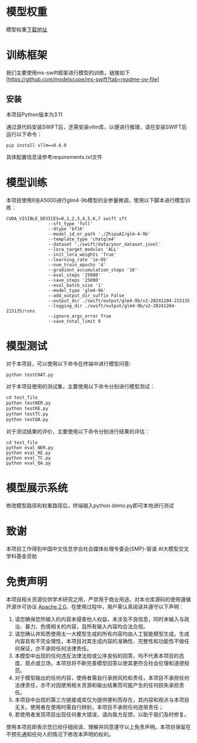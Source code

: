# 模型权重

模型权重[下载地址](https://modelscope.cn/models/DUTIRbionlp/SMP-Zhipu-BioLLM/)

# 训练框架

我们主要使用ms-swift框架进行模型的训练，链接如下[https://github.com/modelscope/ms-swift?tab=readme-ov-file]

## 安装

本项目Python版本为3.11

通过源代码安装SWIFT后，还需安装vllm库，以便进行推理，请在安装SWIFT后运行以下命令：

```
pip install vllm==0.6.0
```

具体配置信息请参考requirements.txt文件



# 模型训练

本项目使用8张A5000进行glm4-9b模型的全参量微调，使用以下脚本进行模型训练：

```
CUDA_VISIBLE_DEVICES=0,1,2,3,4,5,6,7 swift sft 
				--sft_type 'full' 
                --dtype 'bf16' 
                --model_id_or_path './ZhipuAI/glm-4-9b' 
                --template_type 'chatglm4' 
                --dataset './swift/data/your_dataset.jsonl' 
                --lora_target_modules 'ALL' 
                --init_lora_weights 'True' 
                --learning_rate '1e-05' 
                --num_train_epochs '4' 
                --gradient_accumulation_steps '16' 
                --eval_steps '25000' 
                --save_steps '25000' 
                --eval_batch_size '1' 
                --model_type 'glm4-9b'  
                --add_output_dir_suffix False 
                --output_dir ./swift/output/glm4-9b/v2-20241204-215135
                --logging_dir ./swift/output/glm4-9b/v2-20241204-215135/runs 
                --ignore_args_error True
                --save_total_limit 9
```



# 模型测试

对于本项目，可以使用以下命令在终端中进行模型问答:
```python 
python testCHAT.py
```

对于本项目使用的测试集，主要使用以下命令分别进行模型测试：

```python
cd test_file
python testNER.py
python testRE.py
python testTC.py
python testQA.py
```

对于测试结果的评价，主要使用以下命令分别进行结果的评估：

```
cd test_file
python eval_NER.py
python eval_RE.py
python eval_TC.py
python eval_QA.py
```
# 模型展示系统

修改模型路径和权重路径后，终端输入python demo.py即可本地进行测试

# 致谢
本项目工作得到中国中文信息学会社会媒体处理专委会(SMP)-智谱 AI大模型交叉学科基金资助

# 免责声明
本项目相关资源仅供学术研究之用，严禁用于商业用途。对本仓库源码的使用遵循开源许可协议 [Apache 2.0](https://github.com/DUTIR-BioNLP/Taiyi-LLM/blob/main/LICENSE)。在使用过程中，用户需认真阅读并遵守以下声明：
1. 请您确保您所输入的内容未侵害他人权益，未涉及不良信息，同时未输入与政治、暴力、色情相关的内容，且所有输入内容均合法合规。
2. 请您确认并知悉使用太一大模型生成的所有内容均由人工智能模型生成，生成内容具有不完全理性，本项目对其生成内容的准确性、完整性和功能性不做任何保证，亦不承担任何法律责任。
3. 本模型中出现的任何违反法律法规或公序良俗的回答，均不代表本项目的态度、观点或立场，本项目将不断完善模型回答以使其更符合社会伦理和道德规范。
4. 对于模型输出的任何内容，使用者需自行承担风险和责任，本项目不承担任何法律责任，亦不对因使用相关资源和输出结果而可能产生的任何损失承担责任。
5. 本项目中出现的第三方链接或库仅为提供便利而存在，其内容和观点与本项目无关。使用者在使用时需自行辨别，本项目不承担任何连带责任；
6. 若使用者发现项目出现任何重大错误，请向我方反馈，以助于我们及时修复。

使用本项目即表示您已经仔细阅读、理解并同意遵守以上免责声明。本项目保留在不预先通知任何人的情况下修改本声明的权利。
